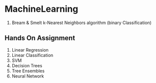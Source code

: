 # MachineLearning
1. Bream & Smelt k-Nearest Neighbors algorithm (binary Classification)

## Hands On Assignment
1. Linear Regression
2. Linear Classification
3. SVM
4. Decision Trees
5. Tree Ensembles
6. Neural Network
